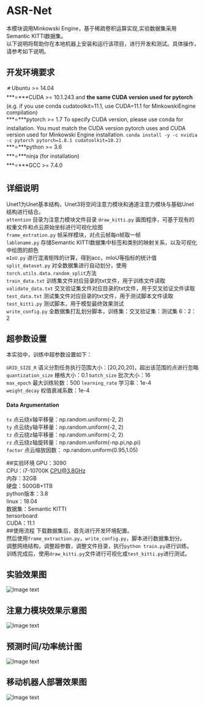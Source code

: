 # ASR-Net
本模块调用Minkowski Engine，基于稀疏卷积运算实现,实验数据集采用Semantic KITTI数据集。  
以下说明将帮助你在本地机器上安装和运行该项目，进行开发和测试。具体操作，请参考如下说明。  

## 开发环境要求
***⭐***  Ubuntu >= 14.04  
***⭐***CUDA >= 10.1.243 and **the same CUDA version used for pytorch** (e.g. if you use conda cudatoolkit=11.1, use CUDA=11.1 for MinkowskiEngine     compilation)  
***⭐***pytorch >= 1.7 To specify CUDA version, please use conda for installation. You must match the CUDA version pytorch uses and CUDA version used for Minkowski Engine installation. `conda install -y -c nvidia -c pytorch pytorch=1.8.1 cudatoolkit=10.2)`  
***⭐***python >= 3.6   
***⭐***ninja (for installation)    
***⭐***GCC >= 7.4.0    

## 详细说明
Unet1为Unet基本结构，Unet3将空间注意力模块和通道注意力模块与基础Unet结构进行结合。  
`attention` 目录为注意力模块文件目录
`draw_kitti.py`  画图程序，可基于现有的权重文件和点云原始坐标进行可视化绘图  
`frame_extration.py`  帧采样模块，对点云帧每n帧取一帧  
`lablename.py`  存储Semantic KITTI数据集中标签和类别的映射关系，以及可视化中绘图的颜色  
`mIoU.py`  进行混淆矩阵的计算，得到acc，mIoU等指标的统计值  
`split_dataset.py`  对全数据集进行自动划分，使用`torch.utils.data.random_split`方法  
`train_data.txt`  训练集文件对应目录的txt文件，用于训练文件读取  
`validate_data.txt`  交叉验证集文件对应目录的txt文件，用于交叉验证文件读取  
`test_data.txt`  测试集文件对应目录的txt文件，用于测试脚本文件读取   
`test_kitti.py`  测试脚本，用于模型最终效果测试  
`write_config.py`  全数据集打乱划分脚本，训练集：交叉验证集：测试集 6：2：2  

## 超参数设置  
本实验中，训练中超参数设置如下：  
  
`GRID_SIZE_R` 语义分割任务执行范围大小：[20,20,20]，超出该范围的点进行忽略  
`quantization_size` 栅格大小：0.1
`batch_size` 批次大小：16  
`max_epoch`  最大训练轮数：500
`learning_rate`  学习率：1e-4  
`weight_decay` 权值衰减系数：1e-4  
#### Data Argumentation  
`tx` 点云绕x轴平移量：np.random.uniform(-2, 2)  
`ty` 点云绕y轴平移量：np.random.uniform(-2, 2)  
`tz` 点云绕z轴平移量：np.random.uniform(-2, 2)  
`rz` 点云绕z轴旋转量：np.random.uniform(-np.pi,np.pi)  
`factor` 点云缩放因数： np.random.uniform(0.95,1.05)  

##实验环境
GPU：3090  
CPU：i7-10700K CPU@3.8GHz  
内存：32GB  
硬盘：500GB+1TB  
python版本：3.8  
linux：18.04  
数据集：Semantic KITTI  
tensorboard  
CUDA：11.1  
##使用流程
下载数据集后，首先进行开发环境配置。  
然后使用`frame_extraction.py`，`write_config.py`，脚本进行数据集划分。  
调整网络结构，调整超参数，调整文件目录，执行`python train.py`进行训练。  
训练完成后，使用`draw_kitti.py`文件进行可视化或`test_kitti.py`进行测试。  
## 实验效果图  
![Image text](https://raw.githubusercontent.com/wuzhaoo/ASR-Net/main/figures/1.jpg)  

## 注意力模块效果示意图  
![Image text](https://raw.githubusercontent.com/wuzhaoo/ASR-Net/main/figures/2.png)  

## 预测时间/功率统计图  
![Image text](https://raw.githubusercontent.com/wuzhaoo/ASR-Net/main/figures/3.png)  

## 移动机器人部署效果图   
![Image text](https://raw.githubusercontent.com/wuzhaoo/ASR-Net/main/figures/4.png)    






